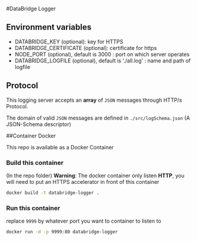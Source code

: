 #DataBridge Logger

## Environment variables

- DATABRIDGE_KEY (optional): key for HTTPS
- DATABRIDGE_CERTIFICATE (optional): certificate for https
- NODE_PORT (optional), default is 3000 : port on which server operates
- DATABRIDGE_LOGFILE (optional), default is './all.log' : name and path of logfile

## Protocol

This logging server accepts an **array** of `JSON` messages through HTTP/s Protocol.

The domain of valid `JSON` messages are defined in `./src/logSchema.json` (A JSON-Schema descriptor)

##Container Docker

This repo is available as a Docker Container

### Build this container
(In the repo folder)
**Warning**: The docker container only listen __HTTP__, you will need to put an HTTPS accelerator in front of this container

```bash
docker build -t databridge-logger .
```

### Run this container

replace `9999` by whatever port you want to container to listen to

```bash
docker run -d -p 9999:80 databridge-logger
```
